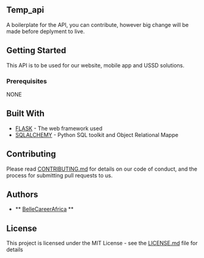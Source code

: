 ## Temp_api

A boilerplate for the API, you can contribute, however big change will be made before deplyment to live.

## Getting Started

This API is to be used for our website, mobile app and USSD solutions.

### Prerequisites

NONE

## Built With

* [FLASK](http://flask.pocoo.org/) - The web framework used
* [SQLALCHEMY](https://www.sqlalchemy.org/) -  Python SQL toolkit and Object Relational Mappe


## Contributing

Please read [CONTRIBUTING.md](https://github.com/cleopatra27/payrave/blob/master/CONTRIBUTING.md) for details on our code of conduct, and the process for submitting pull requests to us.


## Authors

* ** [BelleCareerAfrica](https://www.careeraware.africa) **


## License

This project is licensed under the MIT License - see the [LICENSE.md](https://github.com/cleopatra27/payrave/blob/master/LICENSE.md) file for details


